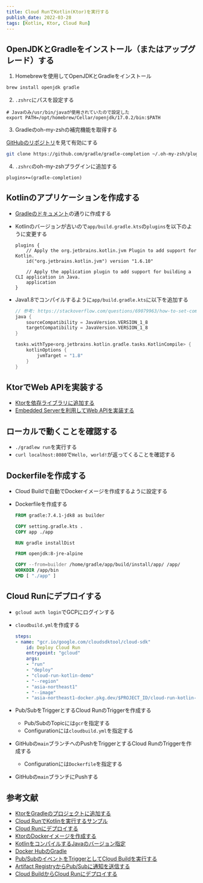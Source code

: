 ```yaml
---
title: Cloud RunでKotlin(Ktor)を実行する
publish_date: 2022-03-28
tags: [Kotlin, Ktor, Cloud Run]
---
```


## OpenJDKとGradleをインストール（またはアップグレード）する

1. Homebrewを使用してOpenJDKとGradleをインストール

```bash
brew install openjdk gradle
```

2. `.zshrc`にパスを設定する

```
# Javaのみ/usr/bin/javaが使用されていたので設定した
export PATH=/opt/homebrew/Cellar/openjdk/17.0.2/bin:$PATH
```

3. Gradleのoh-my-zshの補完機能を取得する

[GitHubのリポジトリ](https://github.com/gradle/gradle-completion)を見て有効にする

```bash
git clone https://github.com/gradle/gradle-completion ~/.oh-my-zsh/plugins/gradle-completion
```

4. `.zshrc`のoh-my-zshプラグインに追加する

```
plugins+=(gradle-completion)
```

## Kotlinのアプリケーションを作成する

- [Gradleのドキュメント](https://docs.gradle.org/current/samples/sample_building_kotlin_applications.html)の通りに作成する
- Kotlinのバージョンが古いので`app/build.gradle.kts`の`plugins`を以下のように変更する

  ```kotlin{3}
  plugins {
      // Apply the org.jetbrains.kotlin.jvm Plugin to add support for Kotlin.
      id("org.jetbrains.kotlin.jvm") version "1.6.10"

      // Apply the application plugin to add support for building a CLI application in Java.
      application
  }
  ```
- Java1.8でコンパイルするように`app/build.gradle.kts`に以下を追加する

  ```kotlin
  // 参考: https://stackoverflow.com/questions/69079963/how-to-set-compilejava-task-11-and-compilekotlin-task-1-8-jvm-target-com
  java {
      sourceCompatibility = JavaVersion.VERSION_1_8
      targetCompatibility = JavaVersion.VERSION_1_8
  }

  tasks.withType<org.jetbrains.kotlin.gradle.tasks.KotlinCompile> {
      kotlinOptions {
          jvmTarget = "1.8"
      }
  }
  ```

## KtorでWeb APIを実装する

- [Ktorを依存ライブラリに追加する](https://ktor.io/docs/gradle.html#add-ktor-dependencies)
- [Embedded Serverを利用してWeb APIを実装する](https://ktor.io/docs/gradle.html#create-embedded-server)

## ローカルで動くことを確認する

- `./gradlew run`を実行する
- `curl localhost:8080`で`Hello, world!`が返ってくることを確認する

## Dockerfileを作成する

- Cloud Buildで自動でDockerイメージを作成するように設定する
- Dockerfileを作成する

  ```dockerfile
  FROM gradle:7.4.1-jdk8 as builder

  COPY setting.gradle.kts .
  COPY app ./app

  RUN gradle installDist

  FROM openjdk:8-jre-alpine

  COPY --from=builder /home/gradle/app/build/install/app/ /app/
  WORKDIR /app/bin
  CMD [ "./app" ]
  ```

## Cloud Runにデプロイする

- `gcloud auth login`でGCPにログインする
- `cloudbuild.yml`を作成する

  ```yml
  steps:
  - name: "gcr.io/google.com/cloudsdktool/cloud-sdk"
      id: Deploy Cloud Run
      entrypoint: "gcloud"
      args:
      - "run"
      - "deploy"
      - "cloud-run-kotlin-demo"
      - "--region"
      - "asia-northeast1"
      - "--image"
      - "asia-northeast1-docker.pkg.dev/$PROJECT_ID/cloud-run-kotlin-demo/ktor:$SHORT_SHA"
  ```

- Pub/SubをTriggerとするCloud RunのTriggerを作成する
  - Pub/SubのTopicには`gcr`を指定する
  - Configurationには`cloudbuild.yml`を指定する
- GitHubの`main`ブランチへのPushをTriggerとするCloud RunのTriggerを作成する
  - Configurationには`Dockerfile`を指定する
- GitHubの`main`ブランチにPushする

## 参考文献

- [KtorをGradleのプロジェクトに追加する](https://ktor.io/docs/gradle.html)
- [Cloud RunでKotlinを実行するサンプル](https://github.com/knative/docs/tree/9b91636145c789cbeb389829a9ac734d6bd2bc83/docs/serving/samples/hello-world/helloworld-kotlin)
- [Cloud Runにデプロイする](https://cloud.google.com/run/docs/deploying)
- [KtorのDockerイメージを作成する](https://ktor.io/docs/docker.html#prepare-docker-image)
- [KotlinをコンパイルするJavaのバージョン指定](https://stackoverflow.com/questions/69079963/how-to-set-compilejava-task-11-and-compilekotlin-task-1-8-jvm-target-com)
- [Docker HubのGradle](https://hub.docker.com/_/gradle/)
- [Pub/SubのイベントをTriggerとしてCloud Buildを実行する](https://cloud.google.com/build/docs/automating-builds/create-pubsub-triggers#ar_build_trigger)
- [Artifact RegistryからPub/Subに通知を送信する](https://cloud.google.com/artifact-registry/docs/configure-notifications)
- [Cloud BuildからCloud Runにデプロイする](https://cloud.google.com/build/docs/deploying-builds/deploy-cloud-run)
